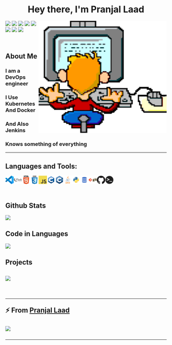 
<p>
  
  <h1 align='center'>Hey there, I'm Pranjal Laad</h1>

</p>

<img align="right" src="https://github.com/anubhavv1998/pranjal01/blob/main/Image.gif" height="350" width="400">

[![](https://img.shields.io/badge/LinkedIn-Pranjal-blue)](https://www.linkedin.com/in/pranjal-laad-61b138131/)
[![](https://img.shields.io/badge/Twitter-Pranjal-skyblue)]( https://twitter.com/pranjal_laad?s=08/)
[![](https://img.shields.io/badge/HackerRank-Pranjal-brightgreen)](https://www.hackerrank.com/laadpranjal/)
[![](https://img.shields.io/badge/Instagram-Pranjal-orange)](https://instagram.com/pranjal_laad?igshid=126bev3b3cgxx)
[![](https://img.shields.io/badge/GeeksForGeeks-Pranjal-brightgreen)](https://auth.geeksforgeeks.org/user/laadpranjal/)
[![](https://img.shields.io/badge/YouTube-Pranjal-darkred)](https://youtube.com/user/pranjal4501/)
[![](https://img.shields.io/badge/Gmail-laadpranjal@gmail.com-red)](mailto:laadpranjal@gmail.com)
[![](https://img.shields.io/badge/facebook-Pranjal-blue)](https://www.facebook.com/pranjal.laad.75/)

<br>

<h2 align="top">About Me</h2>

### I am a DevOps engineer

### I Use Kubernetes And Docker 

### And Also Jenkins

### Knows something of everything 


<hr>

## Languages and Tools:

<img align="left" alt="Visual Studio Code" width="26px" src="https://raw.githubusercontent.com/github/explore/80688e429a7d4ef2fca1e82350fe8e3517d3494d/topics/visual-studio-code/visual-studio-code.png" />
<img align="left" alt="Flask" width="26px" src="https://raw.githubusercontent.com/github/explore/80688e429a7d4ef2fca1e82350fe8e3517d3494d/topics/flask/flask.png" />
<img align="left" alt="HTML5" width="26px" src="https://raw.githubusercontent.com/github/explore/80688e429a7d4ef2fca1e82350fe8e3517d3494d/topics/html/html.png" />
<img align="left" alt="CSS3" width="26px" src="https://raw.githubusercontent.com/github/explore/80688e429a7d4ef2fca1e82350fe8e3517d3494d/topics/css/css.png" />
<img align="left" alt="JavaScript" width="26px" src="https://raw.githubusercontent.com/github/explore/80688e429a7d4ef2fca1e82350fe8e3517d3494d/topics/javascript/javascript.png" />
<img align="left" alt="C" width="26px" src="https://raw.githubusercontent.com/github/explore/80688e429a7d4ef2fca1e82350fe8e3517d3494d/topics/c/c.png" />
<img align="left" alt="CPP" width="26px" src="https://raw.githubusercontent.com/github/explore/80688e429a7d4ef2fca1e82350fe8e3517d3494d/topics/cpp/cpp.png" />
<img align="left" alt="Java" width="26px" src="https://raw.githubusercontent.com/github/explore/80688e429a7d4ef2fca1e82350fe8e3517d3494d/topics/java/java.png" />
<img align="left" alt="python" width="26px" src="https://raw.githubusercontent.com/github/explore/80688e429a7d4ef2fca1e82350fe8e3517d3494d/topics/python/python.png" />
<img align="left" alt="SQL" width="26px" src="https://raw.githubusercontent.com/github/explore/80688e429a7d4ef2fca1e82350fe8e3517d3494d/topics/sql/sql.png" />
<img align="left" alt="Git" width="26px" src="https://raw.githubusercontent.com/github/explore/80688e429a7d4ef2fca1e82350fe8e3517d3494d/topics/git/git.png" />
<img align="left" alt="GitHub" width="26px" src="https://raw.githubusercontent.com/github/explore/78df643247d429f6cc873026c0622819ad797942/topics/github/github.png" />
<img align="left" alt="Terminal" width="26px" src="https://raw.githubusercontent.com/github/explore/80688e429a7d4ef2fca1e82350fe8e3517d3494d/topics/terminal/terminal.png" /><br/>
<br/>
<br>

<h2 style="block">Github Stats</h2>
<p width="100%">
  <a href="https://github.com/pranjal01">
    <img align="top" src="https://github-readme-stats.vercel.app/api?username=pranjal01&theme=highcontrast&show_icons=true&count_private=true" />
  </a>
</p>

<h2 style="block">Code in Languages</h2>
  <p width="100%">
    <a href="https://github.com/pranjal01">
      <img align="top" src="https://github-readme-stats.vercel.app/api/top-langs/?username=pranjal01&theme=highcontrast&show_icons=true&count_private=true&layout=compact"/>
    </a>
  </p>

  <h2 style="block">  Projects <h2>
  <p width="100%">
    <a href="https://github.com/pranjal01/Krishak_Android_App">
      <img align="top" src="https://github-readme-stats.vercel.app/api/pin/?username=pranjal01&repo=Krishak_Android_App&theme=highcontrast&show_icons=true&count_private=true&layout=compact"/>
    </a>
      <br><br>
    
<!--  
   <a href="https://github.com/pranjal01/EmployeeLoanMgt">
    <img align="top" src="https://github-readme-stats.vercel.app/api/pin/?username=pranjal01&repo=EmployeeLoanMgt&theme=highcontrast&show_icons=true&count_private=true&layout=compact"/>
    </a>
    <br><br>
    <a href="https://github.com/anubhavv1998/EazyPeazy">
    <img align="top" src="https://github-readme-stats.vercel.app/api/pin/?username=pranjal01&repo=EazyPeazy&theme=highcontrast&show_icons=true&count_private=true&layout=compact"/>
    </a>
    <br><br>
    <a href="https://github.com/anubhavv1998/Book-Navigator-GCExtention">
    <img align="top" src="https://github-readme-stats.vercel.app/api/pin/?username=pranjal01&repo=Book-Navigator-GCExtention&theme=highcontrast&show_icons=true&count_private=true&layout=compact"/>
    </a>
    <br><br>
    <a href="https://github.com/anubhavv1998/E-Book_Services">
    <img align="top" src="https://github-readme-stats.vercel.app/api/pin/?username=pranjal01&repo=E-Book_Services&theme=highcontrast&show_icons=true&count_private=true&layout=compact"/>
    </a>
</p>
-->

<!-- 
<details>
<summary>:zap:        </summary>
</details>
Here are some gists [here](https://gist.github.com/anubhavv1998)
code snippits here
-->
<hr>

⚡ From  [Pranjal Laad](https://github.com/pranjal01)<br><br>
![](https://komarev.com/ghpvc/?username=your-github-pranjal01&label=PROFILE+VIEWS)<hr>


<!-- Aage aur projects bnane hai


<!--
Here are some ideas to get you started:

- 🔭 I’m currently working on ...
- 🌱 I’m currently learning ...
- 👯 I’m looking to collaborate on ...
- 🤔 I’m looking for help with ...
- 💬 Ask me about ...
- 📫 How to reach me: ...
- 😄 Pronouns: ...
- ⚡ Fun fact: ...
-->
